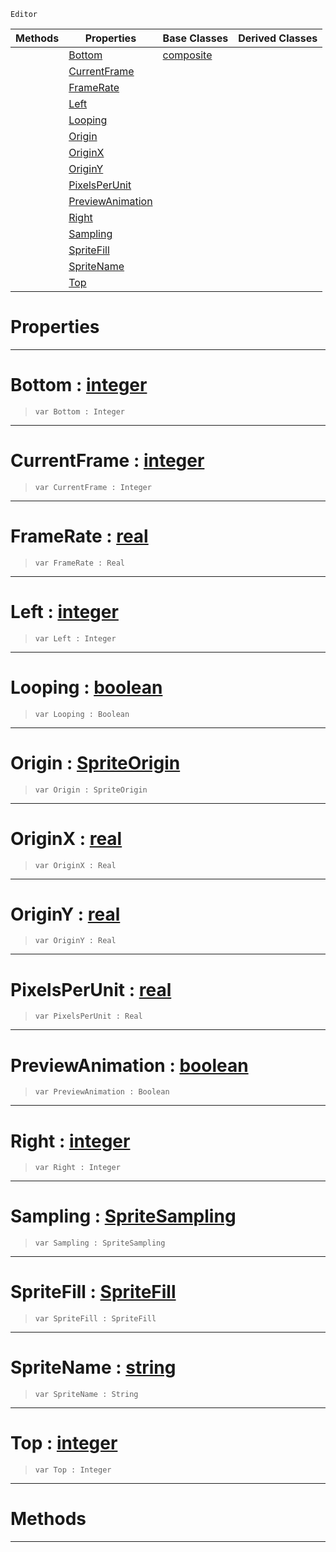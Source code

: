  `Editor`

|Methods|Properties|Base Classes|Derived Classes|
|---|---|---|---|
| |[ Bottom](https://github.com/ZilchEngine/ZilchDocs/blob/master/code_reference/class_reference/spritesourceeditor.markdown#bottom-zero-engine-docum)|[composite](https://github.com/ZilchEngine/ZilchDocs/blob/master/code_reference/class_reference/composite.markdown)| |
| |[ CurrentFrame](https://github.com/ZilchEngine/ZilchDocs/blob/master/code_reference/class_reference/spritesourceeditor.markdown#currentframe-zero-engine)| | |
| |[ FrameRate](https://github.com/ZilchEngine/ZilchDocs/blob/master/code_reference/class_reference/spritesourceeditor.markdown#framerate-zero-engine-do)| | |
| |[ Left](https://github.com/ZilchEngine/ZilchDocs/blob/master/code_reference/class_reference/spritesourceeditor.markdown#left-zero-engine-documen)| | |
| |[ Looping](https://github.com/ZilchEngine/ZilchDocs/blob/master/code_reference/class_reference/spritesourceeditor.markdown#looping-zero-engine-docu)| | |
| |[ Origin](https://github.com/ZilchEngine/ZilchDocs/blob/master/code_reference/class_reference/spritesourceeditor.markdown#origin-zero-engine-docum)| | |
| |[ OriginX](https://github.com/ZilchEngine/ZilchDocs/blob/master/code_reference/class_reference/spritesourceeditor.markdown#originx-zero-engine-docu)| | |
| |[ OriginY](https://github.com/ZilchEngine/ZilchDocs/blob/master/code_reference/class_reference/spritesourceeditor.markdown#originy-zero-engine-docu)| | |
| |[ PixelsPerUnit](https://github.com/ZilchEngine/ZilchDocs/blob/master/code_reference/class_reference/spritesourceeditor.markdown#pixelsperunit-zero-engin)| | |
| |[ PreviewAnimation](https://github.com/ZilchEngine/ZilchDocs/blob/master/code_reference/class_reference/spritesourceeditor.markdown#previewanimation-zero-en)| | |
| |[ Right](https://github.com/ZilchEngine/ZilchDocs/blob/master/code_reference/class_reference/spritesourceeditor.markdown#right-zero-engine-docume)| | |
| |[ Sampling](https://github.com/ZilchEngine/ZilchDocs/blob/master/code_reference/class_reference/spritesourceeditor.markdown#sampling-zero-engine-doc)| | |
| |[ SpriteFill](https://github.com/ZilchEngine/ZilchDocs/blob/master/code_reference/class_reference/spritesourceeditor.markdown#spritefill-zero-engine-d)| | |
| |[ SpriteName](https://github.com/ZilchEngine/ZilchDocs/blob/master/code_reference/class_reference/spritesourceeditor.markdown#spritename-zero-engine-d)| | |
| |[ Top](https://github.com/ZilchEngine/ZilchDocs/blob/master/code_reference/class_reference/spritesourceeditor.markdown#top-zero-engine-document)| | |


 #  Properties


---  
 #  Bottom : [integer](https://github.com/ZilchEngine/ZilchDocs/blob/master/code_reference/nada_base_types/integer.markdown)

> 
> ``` lang=cpp, name=Nada
> var Bottom : Integer


---  
 #  CurrentFrame : [integer](https://github.com/ZilchEngine/ZilchDocs/blob/master/code_reference/nada_base_types/integer.markdown)

> 
> ``` lang=cpp, name=Nada
> var CurrentFrame : Integer


---  
 #  FrameRate : [real](https://github.com/ZilchEngine/ZilchDocs/blob/master/code_reference/nada_base_types/real.markdown)

> 
> ``` lang=cpp, name=Nada
> var FrameRate : Real


---  
 #  Left : [integer](https://github.com/ZilchEngine/ZilchDocs/blob/master/code_reference/nada_base_types/integer.markdown)

> 
> ``` lang=cpp, name=Nada
> var Left : Integer


---  
 #  Looping : [boolean](https://github.com/ZilchEngine/ZilchDocs/blob/master/code_reference/nada_base_types/boolean.markdown)

> 
> ``` lang=cpp, name=Nada
> var Looping : Boolean


---  
 #  Origin : [SpriteOrigin](https://github.com/ZilchEngine/ZilchDocs/blob/master/code_reference/enum_reference.markdown#spriteorigin)

> 
> ``` lang=cpp, name=Nada
> var Origin : SpriteOrigin


---  
 #  OriginX : [real](https://github.com/ZilchEngine/ZilchDocs/blob/master/code_reference/nada_base_types/real.markdown)

> 
> ``` lang=cpp, name=Nada
> var OriginX : Real


---  
 #  OriginY : [real](https://github.com/ZilchEngine/ZilchDocs/blob/master/code_reference/nada_base_types/real.markdown)

> 
> ``` lang=cpp, name=Nada
> var OriginY : Real


---  
 #  PixelsPerUnit : [real](https://github.com/ZilchEngine/ZilchDocs/blob/master/code_reference/nada_base_types/real.markdown)

> 
> ``` lang=cpp, name=Nada
> var PixelsPerUnit : Real


---  
 #  PreviewAnimation : [boolean](https://github.com/ZilchEngine/ZilchDocs/blob/master/code_reference/nada_base_types/boolean.markdown)

> 
> ``` lang=cpp, name=Nada
> var PreviewAnimation : Boolean


---  
 #  Right : [integer](https://github.com/ZilchEngine/ZilchDocs/blob/master/code_reference/nada_base_types/integer.markdown)

> 
> ``` lang=cpp, name=Nada
> var Right : Integer


---  
 #  Sampling : [SpriteSampling](https://github.com/ZilchEngine/ZilchDocs/blob/master/code_reference/enum_reference.markdown#spritesampling)

> 
> ``` lang=cpp, name=Nada
> var Sampling : SpriteSampling


---  
 #  SpriteFill : [SpriteFill](https://github.com/ZilchEngine/ZilchDocs/blob/master/code_reference/enum_reference.markdown#spritefill)

> 
> ``` lang=cpp, name=Nada
> var SpriteFill : SpriteFill


---  
 #  SpriteName : [string](https://github.com/ZilchEngine/ZilchDocs/blob/master/code_reference/nada_base_types/string.markdown)

> 
> ``` lang=cpp, name=Nada
> var SpriteName : String


---  
 #  Top : [integer](https://github.com/ZilchEngine/ZilchDocs/blob/master/code_reference/nada_base_types/integer.markdown)

> 
> ``` lang=cpp, name=Nada
> var Top : Integer


---  
 #  Methods


---  
 

 
